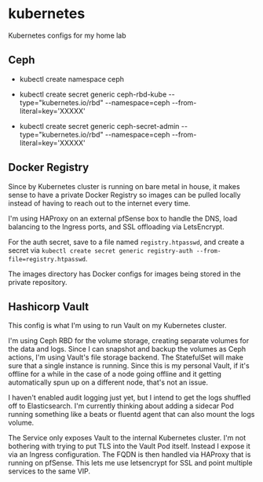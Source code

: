 # kubernetes
Kubernetes configs for my home lab

## Ceph
- kubectl create namespace ceph

- kubectl create secret generic ceph-rbd-kube --type="kubernetes.io/rbd" --namespace=ceph --from-literal=key='XXXXX'

- kubectl create secret generic ceph-secret-admin --type="kubernetes.io/rbd" --namespace=ceph --from-literal=key='XXXXX'

## Docker Registry

Since by Kubernetes cluster is running on bare metal in house, it makes sense to have a private Docker Registry so images can be pulled locally instead of having to reach out to the internet every time.

I'm using HAProxy on an external pfSense box to handle the DNS, load balancing to the Ingress ports, and SSL offloading via LetsEncrypt.

For the auth secret, save to a file named `registry.htpasswd`, and create a secret via `kubectl create secret generic registry-auth --from-file=registry.htpasswd`.

The images directory has Docker configs for images being stored in the private repository.

## Hashicorp Vault

This config is what I'm using to run Vault on my Kubernetes cluster.


I'm using Ceph RBD for the volume storage, creating separate volumes
for the data and logs. Since I can snapshot and backup the volumes as
Ceph actions, I'm using Vault's file storage backend. The StatefulSet
will make sure that a single instance is running. Since this is my
personal Vault, if it's offline for a while in the case of a node
going offline and it getting automatically spun up on a different
node, that's not an issue.


I haven't enabled audit logging just yet, but I intend to get the logs
shuffled off to Elasticsearch. I'm currently thinking about adding a
sidecar Pod running something like a beats or fluentd agent that can
also mount the logs volume.


The Service only exposes Vault to the internal Kubernetes cluster. I'm
not bothering with trying to put TLS into the Vault Pod itself. Instead
I expose it via an Ingress configuration. The FQDN is then handled via
HAProxy that is running on pfSense. This lets me use letsencrypt for
SSL and point multiple services to the same VIP.


